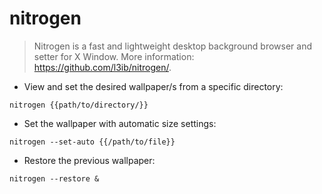 # nitrogen

> Nitrogen is a fast and lightweight desktop background browser and setter for X Window.
> More information: <https://github.com/l3ib/nitrogen/>.

- View and set the desired wallpaper/s from a specific directory:

`nitrogen {{path/to/directory/}}`

- Set the wallpaper with automatic size settings:

`nitrogen --set-auto {{/path/to/file}}`

- Restore the previous wallpaper:

`nitrogen --restore &`


